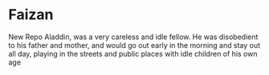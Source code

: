 # Faizan
New Repo
Aladdin, was a very careless and idle fellow. He was disobedient to his father and mother, and would go out early in the morning and stay out all day, playing in the streets and public places with idle children of his own age
